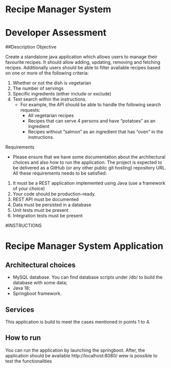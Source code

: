 # Recipe Manager System
# Developer Assessment

##Description
Objective

Create a standalone java application which allows users to manage their favourite recipes. It should allow adding, updating, removing and fetching recipes. Additionally users should be able to filter available recipes based on one or more of the following criteria:
1. Whether or not the dish is vegetarian
2. The number of servings
3. Specific ingredients (either include or exclude)
4. Text search within the instructions.
    - For example, the API should be able to handle the following search requests:
      - All vegetarian recipes
      - Recipes that can serve 4 persons and have “potatoes” as an ingredient
      - Recipes without “salmon” as an ingredient that has “oven” in the instructions.
   
Requirements
   - Please ensure that we have some documentation about the architectural choices and also how to run the application. The project is expected to be delivered as a GitHub (or any other public git hosting) repository URL.
   All these requirements needs to be satisfied:
1. It must be a REST application implemented using Java (use a framework of your choice)
2. Your code should be production-ready.
3. REST API must be documented
4. Data must be persisted in a database
5. Unit tests must be present
6. Integration tests must be present

#INSTRUCTIONS
# Recipe Manager System Application

## Architectural choices
- MySQL database. You can find database scripts under /db/ to build the database with some data;
- Java 18;
- Springboot framework.

## Services
This application is build to meet the  cases mentioned in points 1 to 4.


## How to run
You can run the application by launching the springboot.
After, the application should be available http://localhost:8080/ wew is possible to test the functionalities
